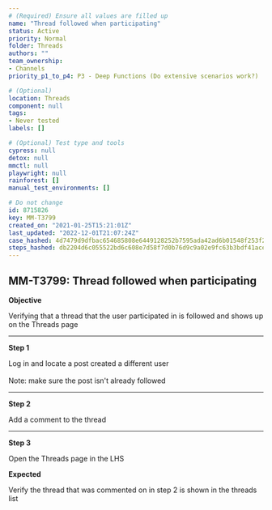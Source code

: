 ```yaml
---
# (Required) Ensure all values are filled up
name: "Thread followed when participating"
status: Active
priority: Normal
folder: Threads
authors: ""
team_ownership: 
- Channels
priority_p1_to_p4: P3 - Deep Functions (Do extensive scenarios work?)

# (Optional)
location: Threads
component: null
tags: 
- Never tested
labels: []

# (Optional) Test type and tools
cypress: null
detox: null
mmctl: null
playwright: null
rainforest: []
manual_test_environments: []

# Do not change
id: 8715826
key: MM-T3799
created_on: "2021-01-25T15:21:01Z"
last_updated: "2022-12-01T21:07:24Z"
case_hashed: 4d7479d9dfbac654685808e6449128252b7595ada42ad6b01548f253f21c6d5743ea2dd4cd018f631707db5d37ec8141
steps_hashed: db2204d6c055522bd6c608e7d58f7d0b76d9c9a02e9fc63b3bdf41ace63c88f454f5c6b669478ef141e207e84a6e9352
---
```


<!-- (Auto-generated) Based on frontmatter's "key" and "name" -->

## MM-T3799: Thread followed when participating

**Objective**

Verifying that a thread that the user participated in is followed and shows up on the Threads page

---

**Step 1**

Log in and locate a post created a different user\
\
Note: make sure the post isn't already followed

---

**Step 2**

Add a comment to the thread

---

**Step 3**

Open the Threads page in the LHS

**Expected**

Verify the thread that was commented on in step 2 is shown in the threads list
